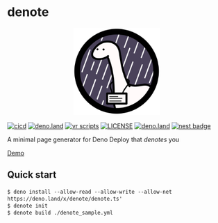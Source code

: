 # denote

<p align="center">
<img alt="logo" src="logo.svg" width="200" height="200">
</p>

[![cicd](https://github.com/kawarimidoll/denote/workflows/cicd/badge.svg)](.github/workflows/cicd.yml)
[![deno.land](https://img.shields.io/badge/deno-%5E1.0.0-green?logo=deno)](https://deno.land)
[![vr scripts](https://badges.velociraptor.run/flat.svg)](https://velociraptor.run)
[![LICENSE](https://img.shields.io/badge/license-MIT-brightgreen)](LICENSE)
[![deno.land](https://img.shields.io/github/v/tag/kawarimidoll/denote?style=flat&logo=deno&label=deno.land&color=steelblue&sort=semver)](https://deno.land/x/denote)
[![nest badge](https://nest.land/badge.svg)](https://nest.land/package/denote)

A minimal page generator for Deno Deploy that _denotes_ you

[Demo](https://denote.deno.dev)

## Quick start

```
$ deno install --allow-read --allow-write --allow-net https://deno.land/x/denote/denote.ts'
$ denote init
$ denote build ./denote_sample.yml
```

